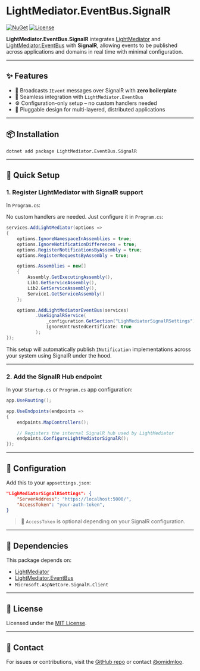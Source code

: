 # LightMediator.EventBus.SignalR

[![NuGet](https://img.shields.io/nuget/v/LightMediator.EventBus.SignalR.svg)](https://www.nuget.org/packages/LightMediator.EventBus.SignalR)
[![License](https://img.shields.io/github/license/omidmloo/LightMediator.EventBus.SignalR)](LICENSE)

**LightMediator.EventBus.SignalR** integrates [LightMediator](https://github.com/omidmloo/LightMediator) and [LightMediator.EventBus](https://github.com/omidmloo/LightMediator.EventBus) with **SignalR**, allowing events to be published across applications and domains in real time with minimal configuration.

---

## ✨ Features

- 📡 Broadcasts `IEvent` messages over SignalR with **zero boilerplate**
- 🔁 Seamless integration with `LightMediator.EventBus`
- ⚙️ Configuration-only setup – no custom handlers needed
- 🧩 Pluggable design for multi-layered, distributed applications

---

## 📦 Installation

```bash
dotnet add package LightMediator.EventBus.SignalR
````

--- 

## 🚀 Quick Setup

### 1. Register LightMediator with SignalR support

In `Program.cs`:

No custom handlers are needed. Just configure it in `Program.cs`:

```csharp
services.AddLightMediator(options =>
{
    options.IgnoreNamespaceInAssemblies = true;
    options.IgnoreNotificationDifferences = true;
    options.RegisterNotificationsByAssembly = true;
    options.RegisterRequestsByAssembly = true;

    options.Assemblies = new[]
    {
        Assembly.GetExecutingAssembly(),
        Lib1.GetServiceAssembly(),
        Lib2.GetServiceAssembly(),
        Service1.GetServiceAssembly()
    };

    options.AddLightMediatorEventBus(services)
           .UseSignalRService(
               _configuration.GetSection("LighMediatorSignalRSettings"),
               ignoreUntrustedCertificate: true
           );
});
```

This setup will automatically publish `INotification` implementations across your system using SignalR under the hood.

---


### 2. Add the SignalR Hub endpoint

In your `Startup.cs` or `Program.cs` app configuration:

```csharp
app.UseRouting();

app.UseEndpoints(endpoints =>
{
    endpoints.MapControllers();

    // Registers the internal SignalR hub used by LightMediator
    endpoints.ConfigureLightMediatorSignalR();
});
```

---

## 🔧 Configuration

Add this to your `appsettings.json`:

```json
"LighMediatorSignalRSettings": {
    "ServerAddress": "https://localhost:5000/",
    "AccessToken": "your-auth-token",
}
```

> 🔐 `AccessToken` is optional depending on your SignalR configuration.

---

## 🧱 Dependencies

This package depends on:

* [LightMediator](https://github.com/omidmloo/LightMediator)
* [LightMediator.EventBus](https://github.com/omidmloo/LightMediator.EventBus)
* `Microsoft.AspNetCore.SignalR.Client`

---

## 📝 License

Licensed under the [MIT License](LICENSE).

---

## 💬 Contact

For issues or contributions, visit the [GitHub repo](https://github.com/omidmloo/LightMediator.EventBus.SignalR) or contact [@omidmloo](https://github.com/omidmloo).

